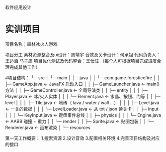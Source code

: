 软件应用设计
# 实训项目
项目名称；森林冰火人游戏

项目分工
素材资源整合及ui设计：周靖宇
音效及关卡设计：何承祖
代码负责人：王适涵 马子周
项目优化测试及代码整合：王仕汪
（每个人可根据项目完成进度合理完成其他工作）

#项目结构：
└─ src
│     └─ main
│        ├─ java
│        │  └─ com.game.foresticefire
│        │     ├─ GameApp.java        ← JavaFX 启动入口
│        │     ├─ GameLauncher.java   ← main() 方法
│        │     ├─ GameController.java ← 全局导演类
│        │     ├─ entity
│        │     │  ├─ Player.java      ← 冰/火人实体
│        │     │  └─ Element.java     ← 水晶、按钮、门等
│        │     ├─ level
│        │     │  ├─ Tile.java        ← 地砖（ lava / water / wall …）
│        │     │  ├─ Level.java       ← 一关的数据
│        │     │  └─ LevelLoader.java ← 从 txt / json 读关卡
│        │     ├─ input
│        │     │  └─ KeyInput.java    ← 键盘事件总线
│        │     ├─ physics
│        │     │  └─ Engine.java      ← AABB 碰撞 + 重力
│        │     └─ render
│        │        ├─ Sprite.java      ← 贴图包装
│        │        └─ Renderer.java    ← 画布渲染
│        └─ resources
 
第一天工作概要：
1.搜索资源
2.设计音效
3.配置相关环境
4.完善项目结构及对应的接口
